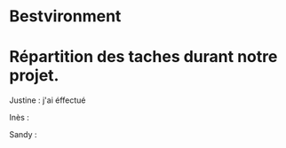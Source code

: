 # Bestvironment
# Répartition des taches durant notre projet. 

Justine : j'ai éffectué 

Inès : 

Sandy : 
